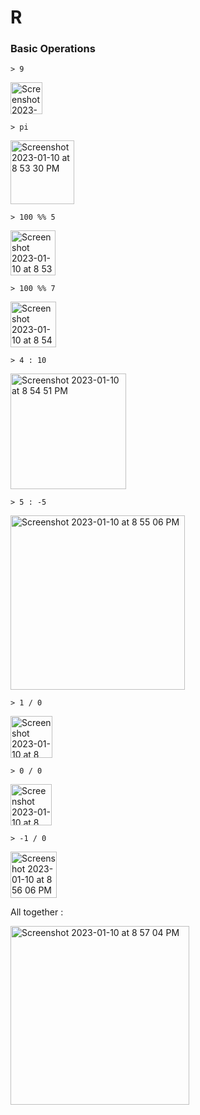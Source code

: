 # R

### Basic Operations

```> 9```

<img width="51" alt="Screenshot 2023-01-10 at 8 52 39 PM" src="https://user-images.githubusercontent.com/89007620/211591111-0586af80-abd3-46d9-ab5d-15ff264a50eb.png">


```> pi```

<img width="102" alt="Screenshot 2023-01-10 at 8 53 30 PM" src="https://user-images.githubusercontent.com/89007620/211591331-d5cba247-ade0-4eb5-a073-8e83a72d9d26.png">


```> 100 %% 5```

<img width="72" alt="Screenshot 2023-01-10 at 8 53 49 PM" src="https://user-images.githubusercontent.com/89007620/211591413-f0cbdb7c-8ffe-4b52-a156-315b04c3dec9.png">


```> 100 %% 7```

<img width="73" alt="Screenshot 2023-01-10 at 8 54 08 PM" src="https://user-images.githubusercontent.com/89007620/211591500-cef5f429-60d4-448b-8f60-5c0f93de183a.png">


```> 4 : 10```

<img width="185" alt="Screenshot 2023-01-10 at 8 54 51 PM" src="https://user-images.githubusercontent.com/89007620/211591667-abf4d823-1f31-42e7-835a-86d744148648.png">


```> 5 : -5```

<img width="279" alt="Screenshot 2023-01-10 at 8 55 06 PM" src="https://user-images.githubusercontent.com/89007620/211591735-7ce2049c-c2ec-4261-9fc6-845d387bffb9.png">


```> 1 / 0```

<img width="67" alt="Screenshot 2023-01-10 at 8 55 20 PM" src="https://user-images.githubusercontent.com/89007620/211591802-a8df62a4-4c51-4dbe-ad6c-27d6194a68ee.png">


```> 0 / 0```

<img width="66" alt="Screenshot 2023-01-10 at 8 55 48 PM" src="https://user-images.githubusercontent.com/89007620/211591945-ed0f61f7-3458-4b22-96f2-07cc70e8b6e4.png">


```> -1 / 0```

<img width="74" alt="Screenshot 2023-01-10 at 8 56 06 PM" src="https://user-images.githubusercontent.com/89007620/211592037-027b9a68-6114-4a49-9d48-4db8cb61bc28.png">

All together : 

<img width="286" alt="Screenshot 2023-01-10 at 8 57 04 PM" src="https://user-images.githubusercontent.com/89007620/211592277-e9db7f75-7b18-4842-b655-e30404117f39.png">
